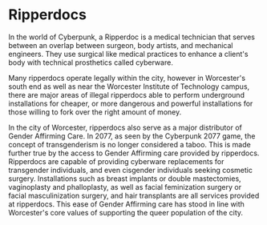 # Ripperdocs

In the world of Cyberpunk, a Ripperdoc is a medical technician that serves between an overlap between surgeon, body
artists, and mechanical engineers. They use surgical like medical practices to enhance a client's body with technical
prosthetics called cyberware.

Many ripperdocs operate legally within the city, however in Worcester's south end as well as near the Worcester
Institute of Technology campus, there are major areas of illegal ripperdocs able to perform underground installations
for cheaper, or more dangerous and powerful installations for those willing to fork over the right amount of money.

In the city of Worcester, ripperdocs also serve as a major distributor of Gender Affirming Care. 
In 2077, as seen by the Cyberpunk 2077 game, the concept of transgenderism is no longer considered a taboo.
This is made further true by the access to Gender Affirming care provided by ripperdocs.
Ripperdocs are capable of providing cyberware replacements for transgender individuals, and even cisgender
individuals seeking cosmetic surgery. 
Installations such as breast implants or double mastectomies, 
vaginoplasty and phalloplasty, as well as facial feminization surgery or facial masculinization surgery, 
and hair transplants are all services provided at ripperdocs.
This ease of Gender Affirming care has stood in line with Worcester's core values of supporting the queer population
of the city.